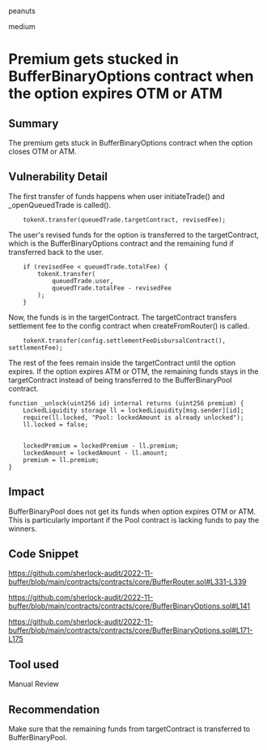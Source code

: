 peanuts

medium

# Premium gets stucked in BufferBinaryOptions contract when the option expires OTM or ATM

## Summary

The premium gets stuck in BufferBinaryOptions contract when the option closes OTM or ATM.

## Vulnerability Detail

The first transfer of funds happens when user initiateTrade() and _openQueuedTrade is called().

        tokenX.transfer(queuedTrade.targetContract, revisedFee);

The user's revised funds for the option is transferred to the targetContract, which is the BufferBinaryOptions contract and the remaining fund if transferred back to the user.

        if (revisedFee < queuedTrade.totalFee) {
            tokenX.transfer(
                queuedTrade.user,
                queuedTrade.totalFee - revisedFee
            );
        }

Now, the funds is in the targetContract. The targetContract transfers settlement fee to the config contract when createFromRouter() is called.

        tokenX.transfer(config.settlementFeeDisbursalContract(), settlementFee);

The rest of the fees remain inside the targetContract until the option expires. If the option expires ATM or OTM, the remaining funds stays in the targetContract instead of being transferred to the BufferBinaryPool contract. 

    function _unlock(uint256 id) internal returns (uint256 premium) {
        LockedLiquidity storage ll = lockedLiquidity[msg.sender][id];
        require(ll.locked, "Pool: lockedAmount is already unlocked");
        ll.locked = false;


        lockedPremium = lockedPremium - ll.premium;
        lockedAmount = lockedAmount - ll.amount;
        premium = ll.premium;
    }

## Impact

BufferBinaryPool does not get its funds when option expires OTM or ATM. This is particularly important if the Pool contract is lacking funds to pay the winners.

## Code Snippet

https://github.com/sherlock-audit/2022-11-buffer/blob/main/contracts/contracts/core/BufferRouter.sol#L331-L339

https://github.com/sherlock-audit/2022-11-buffer/blob/main/contracts/contracts/core/BufferBinaryOptions.sol#L141

https://github.com/sherlock-audit/2022-11-buffer/blob/main/contracts/contracts/core/BufferBinaryOptions.sol#L171-L175

## Tool used

Manual Review

## Recommendation

Make sure that the remaining funds from targetContract is transferred to BufferBinaryPool.
